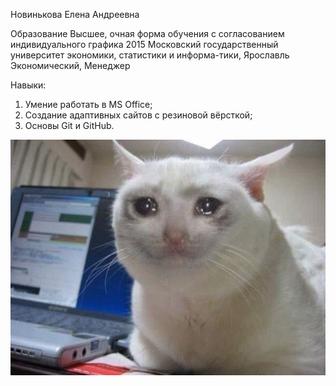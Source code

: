 Новинькова Елена Андреевна

Образование
Высшее, очная форма обучения с согласованием индивидуального графика
2015	Московский государственный университет экономики, статистики и информа-тики, Ярославль
Экономический, Менеджер 

Навыки:
1. Умение работать в MS Office;
2. Создание адаптивных сайтов с резиновой вёрсткой;
3. Основы Git и GitHub.

![Logo](img\cat.jpg)
